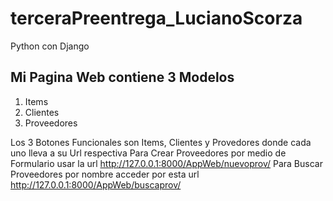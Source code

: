 # terceraPreentrega_LucianoScorza
Python con Django

## Mi Pagina Web contiene 3 Modelos

1. Items
2. Clientes
3. Proveedores

Los 3 Botones Funcionales son Items, Clientes y Provedores donde cada uno lleva a su Url respectiva
Para Crear Proveedores por medio de Formulario usar la url http://127.0.0.1:8000/AppWeb/nuevoprov/
Para Buscar Proveedores por nombre acceder por esta url http://127.0.0.1:8000/AppWeb/buscaprov/
